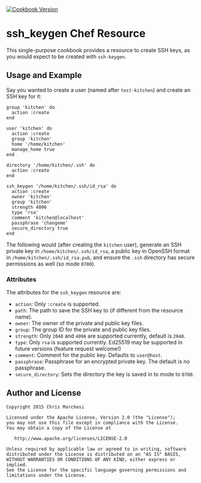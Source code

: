 [![Cookbook Version](https://img.shields.io/cookbook/v/ssh_keygen.svg)](https://supermarket.chef.io/cookbooks/ssh_keygen)

# ssh_keygen Chef Resource

This single-purpose cookbook provides a resource to create SSH keys, as you
would expect to be created with `ssh-keygen`.

## Usage and Example

Say you wanted to create a user (named after `test-kitchen`) and create an
SSH key for it:

```
group 'kitchen' do
  action :create
end

user 'kitchen' do
  action :create
  group 'kitchen'
  home '/home/kitchen'
  manage_home true
end

directory '/home/kitchen/.ssh' do
  action :create
end

ssh_keygen '/home/kitchen/.ssh/id_rsa' do
  action :create
  owner 'kitchen'
  group 'kitchen'
  strength 4096
  type 'rsa'
  comment 'kitchen@localhost'
  passphrase 'changeme'
  secure_directory true
end
```

The following would (after creating the `kitchen` user), generate an SSH private
key in `/home/kitchen/.ssh/id_rsa`, a public key in OpenSSH format in
`/home/kitchen/.ssh/id_rsa.pub`, and ensure the `.ssh` directory has secure
permissions as well (so mode `0700`).

### Attributes

The attributes for the `ssh_keygen` resource are:

 * `action`: Only `:create` is supported.
 * `path`: The path to save the SSH key to (if different from the resource name).
 * `owner`: The owner of the private and public key files.
 * `group`: The group ID for the private and public key files.
 * `strength`: Only `2048` and `4096` are supported currently, default is `2048`.
 * `type`: Only `rsa` is supported currently.
   Ed25519 may be supported in future versions (feature request welcome!)
 * `comment`: Comment for the public key. Defaults to `user@host`.
 * `passphrase`: Passphrase for an encrypted private key. The default is no passphrase.
 * `secure_directory`: Sets the directory the key is saved in to mode to `0700`.

## Author and License

```
Copyright 2015 Chris Marchesi

Licensed under the Apache License, Version 2.0 (the "License");
you may not use this file except in compliance with the License.
You may obtain a copy of the License at

   http://www.apache.org/licenses/LICENSE-2.0

Unless required by applicable law or agreed to in writing, software
distributed under the License is distributed on an "AS IS" BASIS,
WITHOUT WARRANTIES OR CONDITIONS OF ANY KIND, either express or implied.
See the License for the specific language governing permissions and
limitations under the License.
```
